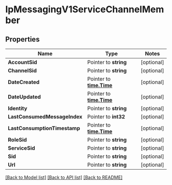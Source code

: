 # IpMessagingV1ServiceChannelMember

## Properties
Name | Type | Notes
------------ | ------------- | -------------
**AccountSid** | Pointer to **string** | [optional] 
**ChannelSid** | Pointer to **string** | [optional] 
**DateCreated** | Pointer to [**time.Time**](time.Time.md) | [optional] 
**DateUpdated** | Pointer to [**time.Time**](time.Time.md) | [optional] 
**Identity** | Pointer to **string** | [optional] 
**LastConsumedMessageIndex** | Pointer to **int32** | [optional] 
**LastConsumptionTimestamp** | Pointer to [**time.Time**](time.Time.md) | [optional] 
**RoleSid** | Pointer to **string** | [optional] 
**ServiceSid** | Pointer to **string** | [optional] 
**Sid** | Pointer to **string** | [optional] 
**Url** | Pointer to **string** | [optional] 

[[Back to Model list]](../README.md#documentation-for-models) [[Back to API list]](../README.md#documentation-for-api-endpoints) [[Back to README]](../README.md)


